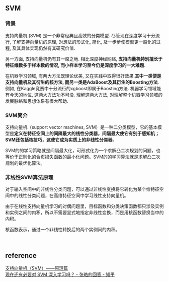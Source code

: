 ## SVM
### 背景
支持向量机 (SVM) 是一个非常经典且高效的分类模型. 尽管现在深度学习十分流行, 了解支持向量机的原理, 对想法的形式化, 简化, 及一步步使模型更一般化的过程, 及其具体实现仍然有其研究价值. 

另一方面, 支持向量机仍有其一席之地. 相比深度神经网络, **支持向量机特别擅长于特征维数多于样本数的情况, 而小样本学习至今仍是深度学习的一大难题**.

在机器学习领域, 有两大方法既理论优美, 又在实践中取得很好效果.**其中一类便是支持向量机及其衍生的核方法, 而另一类是AdaBoost及其衍生的Boosting方法**.  
例如, 在Kaggle竞赛中十分流行的xgboost即属于Boosting方法. 机器学习领域能有今天的地位, 这两大方法功不可没. 理解这两大方法, 对理解整个机器学习领域的发展脉络和思想体系有很大帮助.

### SVM简介
支持向量机（support vector machines, SVM）是一种二分类模型，它的基本模型是**定义在特征空间上的间隔最大的线性分类器，间隔最大使它有别于感知机；SVM还包括核技巧，这使它成为实质上的非线性分类器**。

SVM的的学习策略就是间隔最大化，可形式化为一个求解凸二次规划的问题，也等价于正则化的合页损失函数的最小化问题。SVM的的学习算法就是求解凸二次规划的最优化算法。

### 非线性SVM算法原理
对于输入空间中的非线性分类问题，可以通过非线性变换将它转化为某个维特征空间中的线性分类问题，在高维特征空间中学习线性支持向量机。

由于在线性支持向量机学习的对偶问题里，目标函数和分类决策函数都只涉及实例和实例之间的内积，所以不需要显式地指定非线性变换，而是用核函数替换当中的内积。

核函数表示，通过一个非线性转换后的两个实例间的内积。

&nbsp;
## reference
[支持向量机（SVM）——原理篇](https://zhuanlan.zhihu.com/p/31886934)  
[现在还有必要对 SVM 深入学习吗？ - 张皓的回答 - 知乎](https://www.zhihu.com/question/41066458/answer/282037462)
